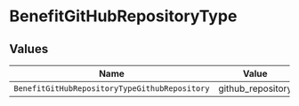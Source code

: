 # BenefitGitHubRepositoryType


## Values

| Name                                          | Value                                         |
| --------------------------------------------- | --------------------------------------------- |
| `BenefitGitHubRepositoryTypeGithubRepository` | github_repository                             |
